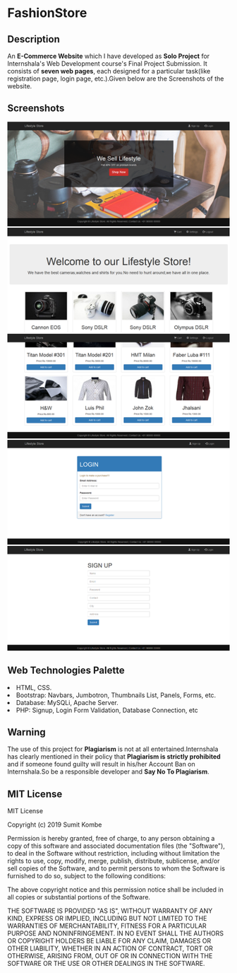# FashionStore
## **Description**  
An **E-Commerce Website** which I have developed as **Solo Project** for Internshala's Web Development course's Final Project Submission.
It consists of **seven web pages**, each designed for a particular task(like registration page, login page, etc.).Given below are the 
Screenshots of the website.

## **Screenshots**  

![alt text](https://github.com/SGKOMBE/FashionStore/blob/master/img/index.png "Home Page Image")
![alt text](https://github.com/SGKOMBE/FashionStore/blob/master/img/products1.png "Products Page Image 1")
![alt text](https://github.com/SGKOMBE/FashionStore/blob/master/img/products2.png "Products Page Image 2")
![alt text](https://github.com/SGKOMBE/FashionStore/blob/master/img/login.png "Login Page Image")
![alt text](https://github.com/SGKOMBE/FashionStore/blob/master/img/signup.png "SignUp Page Image")

## **Web Technologies Palette**  
<dl>
 	<li>HTML, CSS.</li>
 	<li>Bootstrap: Navbars, Jumbotron, Thumbnails List, Panels, Forms, etc.</li>
 	<li>Database: MySQLi, Apache Server.</li>
  <li>PHP: Signup, Login Form Validation, Database Connection, etc</li>
</dl>

## **Warning**  
The use of this project for **Plagiarism** is not at all entertained.Internshala has clearly mentioned in their policy that **Plagiarism
 is strictly prohibited** and if someone found guilty will result in his/her Account Ban on Internshala.So be a responsible developer and 
 **Say No To Plagiarism**.  
 
 ## **MIT License**
 MIT License

Copyright (c) 2019 Sumit Kombe

Permission is hereby granted, free of charge, to any person obtaining a copy
of this software and associated documentation files (the "Software"), to deal
in the Software without restriction, including without limitation the rights
to use, copy, modify, merge, publish, distribute, sublicense, and/or sell
copies of the Software, and to permit persons to whom the Software is
furnished to do so, subject to the following conditions:

The above copyright notice and this permission notice shall be included in all
copies or substantial portions of the Software.

THE SOFTWARE IS PROVIDED "AS IS", WITHOUT WARRANTY OF ANY KIND, EXPRESS OR
IMPLIED, INCLUDING BUT NOT LIMITED TO THE WARRANTIES OF MERCHANTABILITY,
FITNESS FOR A PARTICULAR PURPOSE AND NONINFRINGEMENT. IN NO EVENT SHALL THE
AUTHORS OR COPYRIGHT HOLDERS BE LIABLE FOR ANY CLAIM, DAMAGES OR OTHER
LIABILITY, WHETHER IN AN ACTION OF CONTRACT, TORT OR OTHERWISE, ARISING FROM,
OUT OF OR IN CONNECTION WITH THE SOFTWARE OR THE USE OR OTHER DEALINGS IN THE
SOFTWARE.
